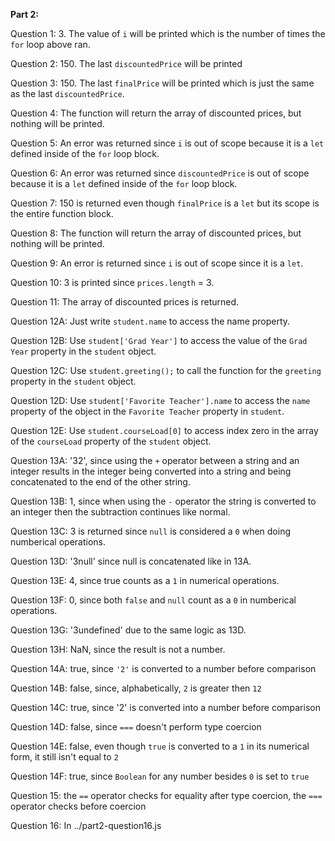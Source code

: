 **Part 2:**

Question 1: 3. The value of `i` will be printed which is the number of times the `for` loop above ran.

Question 2: 150. The last `discountedPrice` will be printed

Question 3: 150. The last `finalPrice` will be printed which is just the same as the last `discountedPrice`.

Question 4: The function will return the array of discounted prices, but nothing will be printed.

Question 5: An error was returned since `i` is out of scope because it is a `let` defined inside of the `for` loop block.

Question 6: An error was returned since `discountedPrice` is out of scope because it is a `let` defined inside of the `for` loop block.

Question 7: 150 is returned even though `finalPrice` is a `let` but its scope is the entire function block.

Question 8: The function will return the array of discounted prices, but nothing will be printed.

Question 9: An error is returned since `i` is out of scope since it is a `let`.

Question 10: 3 is printed since `prices.length` = 3.

Question 11: The array of discounted prices is returned.

Question 12A: Just write `student.name` to access the name property.

Question 12B: Use `student['Grad Year']` to access the value of the `Grad Year` property in the `student` object.

Question 12C: Use `student.greeting();` to call the function for the `greeting` property in the `student` object.

Question 12D: Use `student['Favorite Teacher'].name` to access the `name` property of the object in the `Favorite Teacher` property in `student`.

Question 12E: Use `student.courseLoad[0]` to access index zero in the array of the `courseLoad` property of the `student` object.

Question 13A: '32', since using the `+` operator between a string and an integer results in the integer being converted into a string and being concatenated to the end of the other string.

Question 13B: 1, since when using the `-` operator the string is converted to an integer then the subtraction continues like normal.

Question 13C: 3 is returned since `null` is considered a `0` when doing numberical operations.

Question 13D: '3null' since null is concatenated like in 13A.

Question 13E: 4, since true counts as a `1` in numerical operations.

Question 13F: 0, since both `false` and `null` count as a `0` in numberical operations.

Question 13G: '3undefined' due to the same logic as 13D.

Question 13H: NaN, since the result is not a number.

Question 14A: true, since `'2'` is converted to a number before comparison

Question 14B: false, since, alphabetically, `2` is greater then `12`

Question 14C: true, since '2' is converted into a number before comparison

Question 14D: false, since `===` doesn't perform type coercion

Question 14E: false, even though `true` is converted to a `1` in its numerical form, it still isn't equal to `2`

Question 14F: true, since `Boolean` for any number besides `0` is set to `true`

Question 15: the `==` operator checks for equality after type coercion, the `===` operator checks before coercion

Question 16: In ../part2-question16.js
